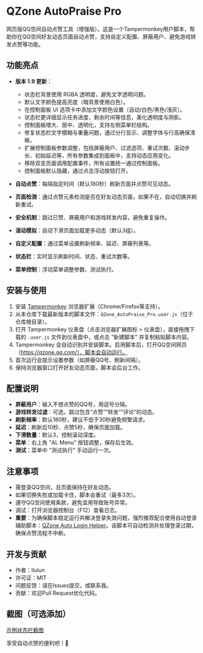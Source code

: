# QZone AutoPraise Pro

网页版QQ空间自动点赞工具（增强版）。这是一个Tampermonkey用户脚本，帮助你在QQ空间好友动态页面自动点赞，支持自定义配置、屏蔽用户、避免游戏转发点赞等功能。

## 功能亮点
- **版本 1.9 更新**：
  - 状态栏背景使用 RGBA 透明度，避免文字透明问题。
  - 默认文字颜色提高亮度（暗背景使用白色）。
  - 在控制面板 UI 选项卡中添加文字颜色设置（自动/白色/黑色/浅灰）。
  - 状态栏更详细显示任务进度、剩余时间等信息，美化透明度与阴影。
  - 控制面板增大、居中、透明化，支持左侧菜单栏结构。
  - 修复状态栏文字模糊与重叠问题，通过分行显示、调整字体与行高确保清晰。
  - 扩展控制面板参数调整，包括屏蔽用户、过滤选项、重试次数、滚动步长、初始延迟等，所有参数集成到面板中，支持动态应用变化。
  - 移除双击页面调用配置事件，所有设置统一通过控制面板。
  - 控制面板默认隐藏，通过点击浮动按钮打开。

- **自动点赞**：每隔指定时间（默认180秒）刷新页面并点赞可见动态。
- **页面检测**：通过点赞元素检测是否在好友动态页面，如果不在，自动切换并刷新重试。
- **安全机制**：跳过已赞、屏蔽用户和游戏转发内容，避免重复操作。
- **滚动模拟**：自动下滑页面加载更多动态（默认3组）。
- **自定义配置**：通过菜单设置刷新频率、延迟、屏蔽列表等。
- **状态栏**：实时显示刷新时间、状态、重试次数等。
- **菜单控制**：浮动菜单调整参数、测试执行。

## 安装与使用
1. 安装 [Tampermonkey](https://www.tampermonkey.net/) 浏览器扩展（Chrome/Firefox等支持）。
2. 从本仓库下载最新版本的脚本文件：`QZone_AutoPraise_Pro.user.js`（位于仓库根目录）。
3. 打开 Tampermonkey 仪表盘（点击浏览器扩展图标 > 仪表盘），直接拖拽下载的 `.user.js` 文件到仪表盘中，或点击 "新建脚本" 并复制粘贴脚本内容。
4. Tampermonkey 会自动识别并安装脚本。启用脚本后，打开QQ空间网页（https://qzone.qq.com/），脚本会自动运行。
5. 首次运行会提示设置参数（如屏蔽QQ号、刷新间隔）。
6. 保持浏览器窗口打开好友动态页面，脚本会后台工作。

## 配置说明
- **屏蔽用户**：输入不想点赞的QQ号，用逗号分隔。
- **游戏转发过滤**：可选，跳过包含“点赞”“转发”“评论”的动态。
- **刷新频率**：默认180秒，建议不低于30秒避免频繁请求。
- **延迟**：刷新后10秒、点赞5秒，确保页面加载。
- **下滑数量**：默认3，控制滚动深度。
- **菜单**：右上角 "AL Menu" 按钮调整，保存后生效。
- **测试**：菜单中 "测试执行" 手动运行一次。

## 注意事项
- 需登录QQ空间，且页面保持在好友动态。
- 如果切换失败或加载卡住，脚本会重试（最多3次）。
- 遵守QQ空间使用条款，避免滥用导致账号异常。
- 调试：打开浏览器控制台（F12）查看日志。
- **重要**：为确保脚本稳定运行并解决登录失效问题，强烈推荐配合使用自动登录辅助脚本：[QZone Auto Login Helper](https://github.com/llulun/qzone-auto-login-helper)。该脚本可自动检测并处理登录过期，确保点赞流程不中断。

## 开发与贡献
- 作者：llulun
- 许可证：MIT
- 问题反馈：请在Issues提交，或联系我。
- 贡献：欢迎Pull Request优化代码。

## 截图（可选添加）
[示例状态栏截图](link-to-image.png)

享受自动点赞的便利吧！🚀
